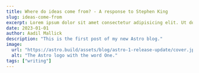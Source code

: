 ```yaml
---
title: Where do ideas come from? - A response to Stephen King
slug: ideas-come-from
excerpt: Lorem ipsum dolor sit amet consectetur adipisicing elit. Ut doloribus deserunt, facilis rerum quasi magnam! Est praesentium accusantium beatae facilis libero, culpa distinctio nobis illum maiores vel, repellendus fuga dignissimos quaerat quo dolor quia ea expedita reprehenderit provident quos ab deleniti nemo enim nihil? Id alias praesentium, commodi fugit vitae nobis voluptate perspiciatis, error, laudantium deleniti perferendis soluta itaque animi? Tenetur ipsa impedit, quam qui nemo dolor necessitatibus deleniti dolore!
date: 2023-01-01
author: Aadil Mallick
description: "This is the first post of my new Astro blog."
image:
  url: "https://astro.build/assets/blog/astro-1-release-update/cover.jpeg"
  alt: "The Astro logo with the word One."
tags: ["writing"]
---
```



